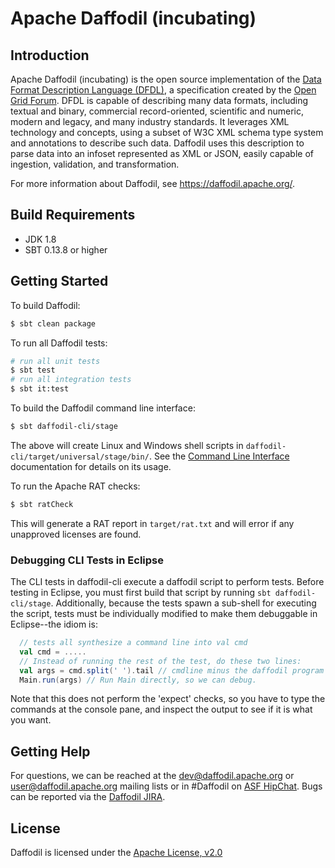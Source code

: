 <!--
  Licensed to the Apache Software Foundation (ASF) under one or more
  contributor license agreements.  See the NOTICE file distributed with
  this work for additional information regarding copyright ownership.
  The ASF licenses this file to You under the Apache License, Version 2.0
  (the "License"); you may not use this file except in compliance with
  the License.  You may obtain a copy of the License at

      http://www.apache.org/licenses/LICENSE-2.0

  Unless required by applicable law or agreed to in writing, software
  distributed under the License is distributed on an "AS IS" BASIS,
  WITHOUT WARRANTIES OR CONDITIONS OF ANY KIND, either express or implied.
  See the License for the specific language governing permissions and
  limitations under the License.
-->

# Apache Daffodil (incubating)

## Introduction

Apache Daffodil (incubating) is the open source implementation of the [Data Format Description Language (DFDL)](http://www.ogf.org/dfdl), a specification created by the [Open Grid Forum](http://www.ogf.org). DFDL is capable of describing many data formats, including textual and binary, commercial record-oriented, scientific and numeric, modern and legacy, and many industry standards. It leverages XML technology and concepts, using a subset of W3C XML schema type system and annotations to describe such data. Daffodil uses this description to parse data into an infoset represented as XML or JSON, easily capable of ingestion, validation, and transformation.

For more information about Daffodil, see https://daffodil.apache.org/.

## Build Requirements

* JDK 1.8
* SBT 0.13.8 or higher

## Getting Started

To build Daffodil:

```bash
$ sbt clean package
```
To run all Daffodil tests:

```bash
# run all unit tests
$ sbt test 
# run all integration tests
$ sbt it:test
```

To build the Daffodil command line interface:

```bash 
$ sbt daffodil-cli/stage
```

The above will create Linux and Windows shell scripts in `daffodil-cli/target/universal/stage/bin/`. See the [Command Line Interface](https://daffodil.apache.org/cli/) documentation for details on its usage.

To run the Apache RAT checks:

```bash
$ sbt ratCheck
```

This will generate a RAT report in ``target/rat.txt`` and will error if any unapproved licenses are found.

### Debugging CLI Tests in Eclipse

The CLI tests in daffodil-cli execute a daffodil script to perform tests.
Before testing in Eclipse, you must first build that script by running ``sbt
daffodil-cli/stage``. Additionally, because the tests spawn a sub-shell for
executing the script, tests must be individually modified to make them
debuggable in Eclipse--the idiom is:

```scala
  // tests all synthesize a command line into val cmd
  val cmd = .....
  // Instead of running the rest of the test, do these two lines:
  val args = cmd.split(' ').tail // cmdline minus the daffodil program name.
  Main.run(args) // Run Main directly, so we can debug.
```

Note that this does not perform the 'expect' checks, so you have to type the
commands at the console pane, and inspect the output to see if it is what you
want.

## Getting Help

For questions, we can be reached at the dev@daffodil.apache.org or user@daffodil.apache.org mailing lists or in #Daffodil on [ASF HipChat](https://www.hipchat.com/gJt9EQs5l). Bugs can be reported via the [Daffodil JIRA](https://issues.apache.org/jira/projects/DAFFODIL).

## License

Daffodil is licensed under the [Apache License, v2.0](https://www.apache.org/licenses/LICENSE-2.0)
